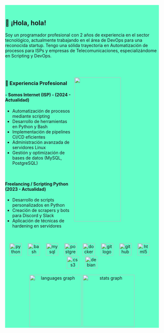 <div align="center" width="100%" height="100%" style="background-color: #63ffc8;">
<br clear="both">

<h2 align="left">👋 ¡Hola, hola!</h2>
<p align="left">
Soy un programador profesional con 2 años de experiencia en el sector tecnológico, actualmente trabajando en el área de DevOps para una reconocida startup.  
Tengo una sólida trayectoria en Automatización de procesos para ISPs y empresas de Telecomunicaciones, especializándome en Scripting y DevOps.  
</p>

<br>
<br>

<p align="left">
<img width="55%" height="470px" align="right" style="margin-left:10px;" src="https://media2.giphy.com/media/v1.Y2lkPTc5MGI3NjExZGtkcjA0dnlhb2R1ZzN4NXM3azZjZHllb2t5M2QzZ2F1amh6eXFoNyZlcD12MV9pbnRlcm5hbF9naWZfYnlfaWQmY3Q9Zw/w9Sb2fZrLPxHUFxLV2/giphy.gif" />
<h3 align="left">💼 Experiencia Profesional</h3>
<h4 align="left">- Somos Internet (ISP) - (2024 - Actualidad)</h4>
<ul align="left">
<li>Automatización de procesos mediante scripting</li>
<li>Desarrollo de herramientas en Python y Bash</li>
<li>Implementación de pipelines CI/CD eficientes</li>
<li>Administración avanzada de servidores Linux</li>
<li>Gestión y optimización de bases de datos (MySQL, PostgreSQL)</li>
</ul>
<br>
<h4 align="left"><strong>Freelancing / Scripting Python (2023 - Actualidad)</strong></h4>
<ul align="left">
<li>Desarrollo de scripts personalizados en Python</li>
<li>Creación de scrapers y bots para Discord y Slack</li>
<li>Aplicación de técnicas de hardening en servidores</li>
</ul>
</p>

<br>
<br>
<div align="center">
<img src="https://cdn.jsdelivr.net/gh/devicons/devicon/icons/python/python-original.svg" height="40" alt="python logo" />
<img width="12" />
<img src="https://cdn.jsdelivr.net/gh/devicons/devicon/icons/bash/bash-original.svg" height="40" alt="bash logo" />
<img width="12" />
<img src="https://cdn.jsdelivr.net/gh/devicons/devicon/icons/mysql/mysql-original.svg" height="40" alt="mysql logo" />
<img width="12" />
<img src="https://cdn.jsdelivr.net/gh/devicons/devicon/icons/postgresql/postgresql-original.svg" height="40" alt="postgresql logo" />
<img width="12" />
<img src="https://cdn.jsdelivr.net/gh/devicons/devicon/icons/docker/docker-original.svg" height="40" alt="docker logo" />
<img width="12" />
<img src="https://cdn.jsdelivr.net/gh/devicons/devicon/icons/git/git-original.svg" height="40" alt="git logo" />
<img width="12" />
<img src="https://cdn.jsdelivr.net/gh/devicons/devicon/icons/github/github-original.svg" height="40" alt="github logo" />
<img width="12" />
<img src="https://cdn.jsdelivr.net/gh/devicons/devicon/icons/html5/html5-original.svg" height="40" alt="html5 logo" />
<img width="12" />
<img src="https://cdn.jsdelivr.net/gh/devicons/devicon/icons/css3/css3-original.svg" height="40" alt="css3 logo" />
<img width="12" />
<img src="https://cdn.jsdelivr.net/gh/devicons/devicon/icons/debian/debian-original.svg" height="40" alt="debian logo" />
</div>

<br>

<div align="center">
<img height="170px" src="https://github-readme-stats.vercel.app/api/top-langs?username=erickalejo&locale=en&hide_title=false&layout=compact&card_width=320&langs_count=5&theme=merko&hide_border=false&order=2" alt="languages graph" />
<img height="170px" src="https://github-readme-stats.vercel.app/api?username=erickalejo&hide_title=false&hide_rank=false&show_icons=true&include_all_commits=true&count_private=true&disable_animations=false&theme=merko&locale=en&hide_border=false&order=1" alt="stats graph" />
</div>
</div>
